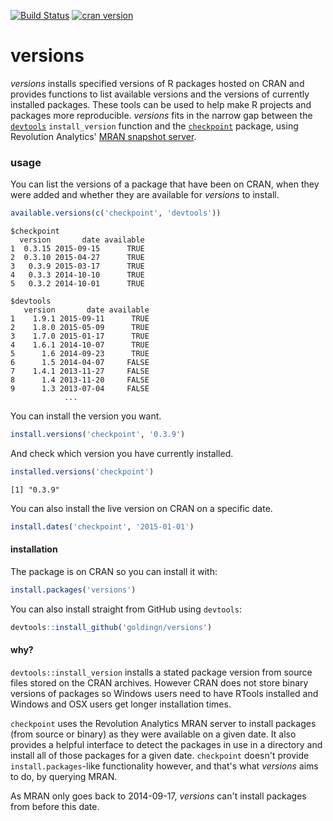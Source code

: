 [![Build Status](https://travis-ci.org/goldingn/versions.svg?branch=master)](https://travis-ci.org/goldingn/versions)
[![cran version](http://www.r-pkg.org/badges/version/versions)](http://cran.rstudio.com/web/packages/versions)

# versions

*versions* installs specified versions of R packages hosted on CRAN and provides
functions to list available versions and the versions of currently installed
packages. These tools can be used to help make R projects and packages more
reproducible. *versions* fits in the narrow gap between the
[`devtools`](https://cran.r-project.org/web/packages/devtools/index.html)
`install_version` function and the
[`checkpoint`](https://cran.r-project.org/web/packages/checkpoint/index.html)
package, using Revolution Analytics'
[MRAN snapshot server](https://mran.revolutionanalytics.com/documents/rro/reproducibility/).

### usage

You can list the versions of a package that have been on CRAN,
when they were added and whether they are available for *versions* to install.

```r
available.versions(c('checkpoint', 'devtools'))
```
```
$checkpoint
  version       date available
1  0.3.15 2015-09-15      TRUE
2  0.3.10 2015-04-27      TRUE
3   0.3.9 2015-03-17      TRUE
4   0.3.3 2014-10-10      TRUE
5   0.3.2 2014-10-01      TRUE

$devtools
   version       date available
1    1.9.1 2015-09-11      TRUE
2    1.8.0 2015-05-09      TRUE
3    1.7.0 2015-01-17      TRUE
4    1.6.1 2014-10-07      TRUE
5      1.6 2014-09-23      TRUE
6      1.5 2014-04-07     FALSE
7    1.4.1 2013-11-27     FALSE
8      1.4 2013-11-20     FALSE
9      1.3 2013-07-04     FALSE
            ...
```

You can install the version you want.

```r
install.versions('checkpoint', '0.3.9')
```

And check which version you have currently installed.

```r
installed.versions('checkpoint')
```
`[1] "0.3.9"`

You can also install the live version on CRAN on a specific date.

```r
install.dates('checkpoint', '2015-01-01')
```

#### installation

The package is on CRAN so you can install it with:

```r
install.packages('versions')
```

You can also install straight from GitHub using `devtools`:

```r
devtools::install_github('goldingn/versions')
```

#### why?

`devtools::install_version` installs a stated package version from source files
stored on the CRAN archives. However CRAN does not store binary versions of
packages so Windows users need to have RTools installed and Windows and OSX
users get longer installation times.

`checkpoint` uses the Revolution Analytics MRAN server to install packages (from
source or binary) as they were available on a given date. It also provides a
helpful interface to detect the packages in use in a directory and install all
of those packages for a given date. `checkpoint` doesn't provide
`install.packages`-like functionality however, and that's what *versions* aims
to do, by querying MRAN.

As MRAN only goes back to 2014-09-17, *versions* can't install packages from
before this date.
